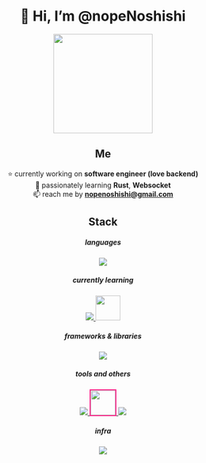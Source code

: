 <div align="center">
  <h1> 👋 Hi, I’m @nopeNoshishi </h1>
</div>

<p align = center ><img width="200" src="https://i.imgur.com/4msDfrG.jpg"> </p>

<div align="center">


<h2> Me </h2>
  
⭐ currently working on **software engineer (love backend)** <br>
🌱 passionately learning **Rust**, **Websocket** <br>
📫 reach me by **nopenoshishi@gmail.com** <br>
  
<h2> Stack </h2>

<h5> languages </h5>
<a href="https://skillicons.dev">
  <img src="https://skillicons.dev/icons?i=py,php,js&theme=light" />
</a>

  
 <h5> currently learning </h5>
 <a href="https://skillicons.dev">
  <img src="https://skillicons.dev/icons?i=ts,react,rust,actix&theme=light" />
  <img class="ml-2" width="50" src="https://i.imgur.com/Y8DGXrj.png" />
 </a>
  
<h5> frameworks & libraries </h5>
<a href="https://skillicons.dev">
  <img src="https://skillicons.dev/icons?i=fastapi,laravel,vue,nodejs,pytorch&theme=light" />
</a>

<h5> tools and others </h5>
<a href="https://skillicons.dev">
  <img src="https://skillicons.dev/icons?i=git" />
  <img width="50" style="border: solid 2px #FF2288;　border-radius: 30px;" src="https://i.imgur.com/v3EcXEk.png" />
  <img src="https://skillicons.dev/icons?i=docker,mysql,mongodb&theme=light" />
</a>
  
<h5> infra </h5>
<a href="https://skillicons.dev">
  <img src="https://skillicons.dev/icons?i=aws,azure&theme=light" />
</a>
  
